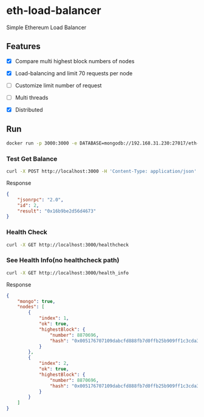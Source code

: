 # eth-load-balancer
Simple Ethereum Load Balancer 

## Features
* [x] Compare multi highest block numbers of nodes
* [x] Load-balancing and limit 70 requests per node
* [ ] Customize limit number of request
* [ ] Multi threads
* [x] Distributed 


## Run
```bash
docker run -p 3000:3000 -e DATABASE=mongodb://192.168.31.230:27017/eth-load-balancer -e NET_ID=1 -e RPC_LIST=https://cloudflare-eth.com,https://cloudflare-eth.com 94tamir/eth-load-balancer
```
### Test Get Balance
```bash
curl -X POST http://localhost:3000 -H 'Content-Type: application/json' -d '{"jsonrpc": "2.0", "method": "eth_getBalance", "params": [ "0xeF8EBd0A6e4a0C8e82EcdfD60ffF82fd346ec448", "latest" ], "id": 2 }'
```
Response
```json
{
    "jsonrpc": "2.0",
    "id": 2,
    "result": "0x16b9be2d56d4673"
}
```

### Health Check
```bash
curl -X GET http://localhost:3000/healthcheck 
```

### See Health Info(no healthcheck path)
```bash
curl -X GET http://localhost:3000/health_info 
```
Response
```json
{
    "mongo": true,
    "nodes": [
        {
            "index": 1,
            "ok": true,
            "highestBlock": {
                "number": 8870696,
                "hash": "0x005176707109dabcfd888fb7d0ffb25b909ff1c3cda33afc1861433a955c814e"
            }
        },
        {
            "index": 2,
            "ok": true,
            "highestBlock": {
                "number": 8870696,
                "hash": "0x005176707109dabcfd888fb7d0ffb25b909ff1c3cda33afc1861433a955c814e"
            }
        }
    ]
}
```
